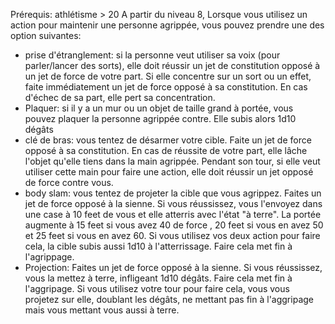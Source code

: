 Prérequis: athlétisme > 20 
A partir du niveau 8, Lorsque vous utilisez un action pour maintenir une personne agrippée, vous pouvez prendre une des option suivantes:

- prise d'étranglement: si la personne veut utiliser sa voix (pour parler/lancer des sorts), elle doit réussir un jet de constitution opposé à un jet de force de votre part. Si elle concentre sur un sort ou un effet, faite immédiatement un jet de force opposé à sa constitution. En cas d'échec de sa part, elle pert sa concentration.
- Plaquer: si il y a un mur ou un objet de taille grand à portée, vous pouvez plaquer la personne agrippée contre. Elle subis alors 1d10 dégâts
- clé de bras: vous tentez de désarmer votre cible. Faite  un jet de force opposé à sa constitution. En cas de réussite de votre part, elle lâche l'objet qu'elle tiens dans la main agrippée. Pendant son tour, si elle veut utiliser cette main pour faire une action, elle doit réussir un jet opposé de force contre vous.
- body slam: vous tentez de projeter la cible que vous agrippez. Faites un jet de force opposé à la sienne. Si vous réussissez, vous l'envoyez dans une case à 10 feet de vous et elle atterris avec l'état "à terre". La portée augmente à 15 feet si vous avez 40 de force , 20 feet si vous en avez 50 et 25 feet si vous en avez 60. Si vous utilisez vos deux action pour faire cela, la cible subis aussi 1d10 à l'atterrissage. Faire cela met fin à l'agrippage.
- Projection: Faites un jet de force opposé à la sienne. Si vous réussissez, vous la mettez à terre, infligeant  1d10 dégâts. Faire cela met fin à l'aggripage. Si vous utilisez votre tour pour faire cela, vous vous projetez sur elle, doublant les dégâts, ne mettant pas fin à l'aggripage mais vous mettant vous aussi à terre.
